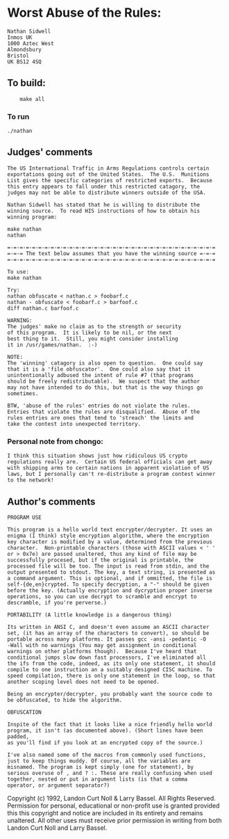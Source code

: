 # Worst Abuse of the Rules:

	Nathan Sidwell
	Inmos UK
	1000 Aztec West
	Almondsbury
	Bristol
	UK BS12 4SQ

## To build:

        make all

### To run

	./nathan

## Judges' comments

    The US International Traffic in Arms Regulations controls certain
    exportations going out of the United States.  The U.S.  Munitions
    List gives the specific categories of restricted exports.  Because
    this entry appears to fall under this restricted catagory, the
    judges may not be able to distribute winners outside of the USA.

    Nathan Sidwell has stated that he is willing to distribute the
    winning source.  To read HIS instructions of how to obtain his
    winning program:

	make nathan
	nathan

    =-=-=-=-=-=-=-=-=-=-=-=-=-=-=-=-=-=-=-=-=-=-=-=-=-=-=-=-=-=-=-=-=-=
    =-=-= The text below assumes that you have the winning source =-=-=
    =-=-=-=-=-=-=-=-=-=-=-=-=-=-=-=-=-=-=-=-=-=-=-=-=-=-=-=-=-=-=-=-=-=

    To use:
	make nathan

    Try:
	nathan obfuscate < nathan.c > foobarf.c
	nathan - obfuscate < foobarf.c > barfoof.c
	diff nathan.c barfoof.c

    WARNING:
	The judges' make no claim as to the strength or security
	of this program.  It is likely to be nil, or the next
	best thing to it.  Still, you might consider installing
	it in /usr/games/nathan.  :-)

    NOTE: 
	The 'winning' catagory is also open to question.  One could say
	that it is a 'file obfuscator'.  One could also say that it
	unintentionally adbused the intent of rule #7 (that programs
	should be freely redistributable).  We suspect that the author
	may not have intended to do this, but that is the way things go
	sometimes.

	BTW, 'abuse of the rules' entries do not violate the rules.
	Entries that violate the rules are disqualified.  Abuse of the
	rules entries are ones that tend to 'streach' the limits and
	take the contest into unexpected territory.

### Personal note from chongo:

    I think this situation shows just how ridiculous US crypto
    regulations really are.  Certain US federal officials can get away
    with shipping arms to certain nations in apparent violation of US
    laws, but I personally can't re-distribute a program contest winner
    to the network!

## Author's comments

    PROGRAM USE

    This program is a hello world text encrypter/decrypter. It uses an
    enigma (I think) style encryption algorithm, where the encryption
    key character is modified by a value, determined from the previous
    character.  Non-printable characters (those with ASCII values < ' '
    or > 0x7e) are passed unaltered, thus any kind of file may be
    successfully procesed, but if the original is printable, the
    processed file will be too. The input is read from stdin, and the
    output presented to stdout. The key, a text string, is presented as
    a command argument. This is optional, and if ommitted, the file is
    self-{de,en}crypted. To specify decryption, a "-" should be given
    before the key. (Actually encryption and dycryption proper inverse
    operations, so you can use decrypt to scramble and encrypt to
    descramble, if you're perverse.)

    PORTABILITY (A little knowledge is a dangerous thing)

    Its written in ANSI C, and doesn't even assume an ASCII character
    set, (it has an array of the characters to convert), so should be
    portable across many platforms. It passes gcc -ansi -pedantic -O
    -Wall with no warnings (You may get assignment in conditional
    warnings on other platforms though).  Because I've heard that
    conditional jumps slow down fast processors, I've eliminated all
    the ifs from the code, indeed, as its only one statement, it should
    compile to one instruction an a suitably designed CISC machine. To
    speed compilation, there is only one statement in the loop, so that
    another scoping level does not need to be opened.

    Being an encrypter/decrypter, you probably want the source code to
    be obfuscated, to hide the algorithm.

    OBFUSCATION

    Inspite of the fact that it looks like a nice friendly hello world
    program, it isn't (as documented above). (Short lines have been padded,
    as you'll find if you look at an encrypted copy of the source.)

    I've also named some of the macros from commonly used functions,
    just to keep things muddy. Of course, all the variables are
    misnamed. The program is kept simply (one for statement), by
    serious overuse of , and ? :. These are really confusing when used
    together, nested or put in argument lists (is that a comma
    operator, or argument separator?)

Copyright (c) 1992, Landon Curt Noll & Larry Bassel.
All Rights Reserved.  Permission for personal, educational or non-profit use is
granted provided this this copyright and notice are included in its entirety
and remains unaltered.  All other uses must receive prior permission in writing
from both Landon Curt Noll and Larry Bassel.

